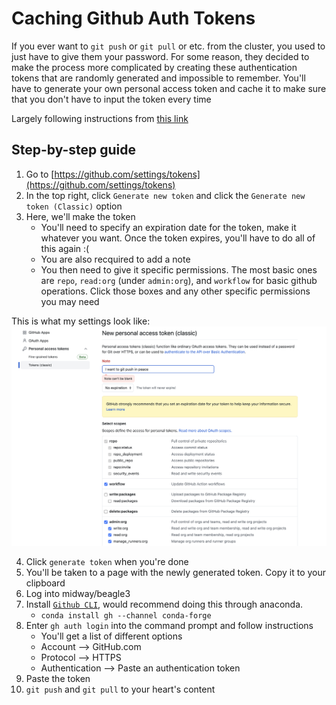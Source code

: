 # Caching Github Auth Tokens

If you ever want to `git push` or `git pull` or etc. from the cluster, you used to just have to give them your password. For some reason, they decided to make the process more complicated by creating these authentication tokens that are randomly generated and impossible to remember. You'll have to generate your own personal access token and cache it to make sure that you don't have to input the token every time

Largely following instructions from [this link](https://docs.github.com/en/get-started/getting-started-with-git/about-remote-repositories)


Step-by-step guide
------------------

1. Go to [https://github.com/settings/tokens](https://github.com/settings/tokens)
2. In the top right, click `Generate new token` and click the `Generate new token (Classic)` option
3. Here, we'll make the token
	- You'll need to specify an expiration date for the token, make it whatever you want. Once the token expires, you'll have to do all of this again :( 
	- You are also recquired to add a note
	- You then need to give it specific permissions. The most basic ones are `repo`, `read:org` (under `admin:org`), and `workflow` for basic github operations. Click those boxes and any other specific permissions you may need

This is what my settings look like:
![](https://github.com/dinner-group/cookbook/blob/main/src/img/github_auth_settings.png)

4. Click `generate token` when you're done
5. You'll be taken to a page with the newly generated token. Copy it to your clipboard
6. Log into midway/beagle3 
7. Install [`Github CLI`](https://github.com/cli/cli#installation), would recommend doing this through anaconda.
	- `conda install gh --channel conda-forge`
8. Enter `gh auth login` into the command prompt and follow instructions
	- You'll get a list of different options
	- Account --> GitHub.com
	- Protocol --> HTTPS
	- Authentication --> Paste an authentication token
9. Paste the token
10. `git push` and `git pull` to your heart's content 



